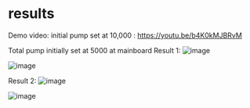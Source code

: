# results
Demo video: initial pump set at 10,000 : https://youtu.be/b4K0kMJBRvM


Total pump initially set at 5000 at mainboard
Result 1: 
![image](https://github.com/codecinn27/os_assignment_petrol_system/assets/103735025/f1fe656c-3d63-4f47-8d91-79b7fd0ee210)

![image](https://github.com/codecinn27/os_assignment_petrol_system/assets/103735025/f15da7c4-16b2-4057-908f-1e6854d06807)

Result 2:
![image](https://github.com/codecinn27/os_assignment_petrol_system/assets/103735025/b74a0c12-2d71-4a4c-8079-48ffb40bf9f3)

![image](https://github.com/codecinn27/os_assignment_petrol_system/assets/103735025/6a8b98b6-e732-4b52-9943-f93a2f246651)

